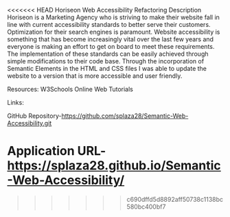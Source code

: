 <<<<<<< HEAD
Horiseon Web Accessibility Refactoring
Description
Horiseon is a Marketing Agency who is striving to make their website fall in line with current accessibility standards to better serve their customers. Optimization for their search engines is paramount. Website accessibility is something that has become increasingly vital over the last few years and everyone is making an effort to get on board to meet these requirements. The implementation of these standards can be easily achieved through simple modifications to their code base. Through the incorporation of Semantic Elements in the HTML and CSS files I was able to update the website to a version that is more accessible and user friendly.



Resources:
W3Schools Online Web Tutorials

Links:

GitHub Repository-https://github.com/splaza28/Semantic-Web-Accessibility.git

Application URL- https://splaza28.github.io/Semantic-Web-Accessibility/
=======

>>>>>>> c690dffd5d8892aff50738c1138bc580bc400bf7
